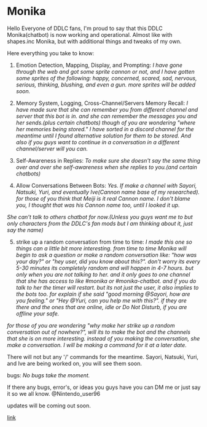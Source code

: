 # Monika
Hello Everyone of DDLC fans, I'm proud to say that this DDLC Monika(chatbot) is now working and operational.
Almost like with shapes.inc Monika, but with additional things and tweaks of my own.

Here everything you take to know:

 1. Emotion Detection, Mapping, Display, and Prompting:
*I have gone through the web and got some sprite cannon or not, and I have gotten some sprites of the following: happy, concerned, scared, sad, nervous, serious, thinking, blushing, and even a gun. more sprites will be added soon.*

 2. Memory System, Logging, Cross-Channel/Servers Memory Recall:
*I have made sure that she can remember you from different channel and server that this bot is in. and she can remember the messages you and her sends.(plus certain chatbots) though of you are wondering "where her memories being stored." I have sorted in a discord channel for the meantime until I found alternative solution for them to be stored. And also if you guys want to continue in a conversation in a different channel/server will you can.*

 3. Self-Awareness in Replies:
*To make sure she doesn't say the same thing over and over she self-awareness when she replies to you.(and certain chatbots)*

 4. Allow Conversations Between Bots:
*Yes. If make a channel with Sayori, Natsuki, Yuri, and eventually Ive(Cannon name base of my researched). for those of you think that Meiji is it real Cannon name. I don't blame you, I thought that was his Cannon name too, until I looked it up.*

*She can't talk to others chatbot for now.(Unless you guys want me to but only characters from the DDLC's fan mods but I am thinking about it, just say the name)*

 5. strike up a random conversation from time to time:
*I made this one so things can a little bit more interesting. from time to time Monika will begin to ask a question or make a random conversation like: "how was your day?" or "hey user, did you know about this?". don't worry its every 5-30 minutes its completely random and will happen in 4-7 hours. but only when you are not talking to her. and it only goes to one channel that she has access to like #monika or #monika-chatbot. and if you do talk to her the timer will restart. but its not just the user, it also implies to the bots too. for explain if she said "good morning @Sayori, how are you feeling." or "Hey @Yuri, can you help me with this?". if they are there and the ones that are online, idle or Do Not Disturb, if you are offline your safe.*

*for those of you are wondering "why make her strike up a random conversation out of nowhere?", will its to make the bot and the channels that she is on more interesting. instead of you making the conversation, she make a conversation. I will be making a command for it at a later date.*

There will not but any '/' commands for the meantime.
Sayori, Natsuki, Yuri, and Ive are being worked on, you will see them soon.

 bugs:
*No bugs take the moment.*

If there any bugs, error's, or ideas you guys have you can DM me or just say it so we all know.
@Nintendo_user96

updates will be coming out soon.

[link](https://discord.com/oauth2/authorize?client_id=1375562131784732812&permissions=8934606236736&response_type=code&redirect_uri=https%3A%2F%2Fdiscord.com%2Foauth2%2Fauthorize%3Fclient_id%3D1375562131784732812&integration_type=0&scope=bot+applications.commands+messages.read+applications.commands.permissions.update)
